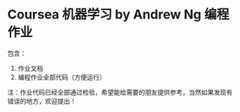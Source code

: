 # Coursea 机器学习 by Andrew Ng 编程作业
包含：
  1. 作业文档
  2. 编程作业全部代码（方便运行）
  
注：作业代码已经全部通过检验，希望能给需要的朋友提供参考，当然如果发现有错误的地方，欢迎提出！
